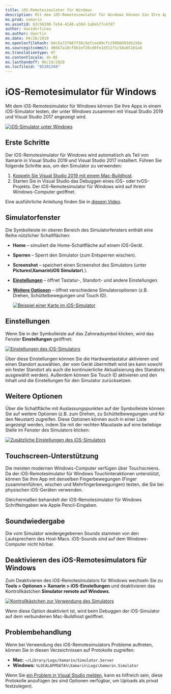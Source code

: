 ```yaml
---
title: iOS-Remotesimulator für Windows
description: Mit dem iOS-Remotesimulator für Windows können Sie Ihre Apps in einem iOS-Simulator testen, der unter Windows zusammen mit Visual Studio 2019 angezeigt wird.
ms.prod: xamarin
ms.assetid: 63c50190-7e54-4140-a30d-1a0e577c47d7
author: davidortinau
ms.author: daortin
ms.date: 04/26/2019
ms.openlocfilehash: 84c5a72f887f38c5efcee09cfc19986093db226e
ms.sourcegitcommit: d86b7a18cf8b1ef28cd0fe1d311f1c58a65101a8
ms.translationtype: HT
ms.contentlocale: de-DE
ms.lasthandoff: 06/19/2020
ms.locfileid: "85101348"
---
```

# <a name="remoted-ios-simulator-for-windows"></a>iOS-Remotesimulator für Windows

Mit dem iOS-Remotesimulator für Windows können Sie Ihre Apps in einem iOS-Simulator testen, der unter Windows zusammen mit Visual Studio 2019 und Visual Studio 2017 angezeigt wird.

[![iOS-Simulator unter Windows](images/hero-sml.png "iOS-Simulator unter Windows")](images/hero.png#lightbox)

## <a name="getting-started"></a>Erste Schritte

Der iOS-Remotesimulator für Windows wird automatisch als Teil von Xamarin in Visual Studio 2019 und Visual Studio 2017 installiert. Führen Sie folgende Schritte aus, um den Simulator zu verwenden:

1. [Koppeln Sie Visual Studio 2019 mit einem Mac-Buildhost](~/ios/get-started/installation/windows/connecting-to-mac/index.md).
2. Starten Sie in Visual Studio das Debuggen eines iOS- oder tvOS-Projekts. Der iOS-Remotesimulator für Windows wird auf Ihrem Windows-Computer geöffnet.

Eine ausführliche Anleitung finden Sie in [diesem Video](deploy.md).

## <a name="simulator-window"></a>Simulatorfenster

Die Symbolleiste im oberen Bereich des Simulatorfensters enthält eine Reihe nützlicher Schaltflächen:

- **Home** – simuliert die Home-Schaltfläche auf einem iOS-Gerät.
- **Sperren** – Sperrt den Simulator (zum Entsperren wischen).
- **Screenshot** – speichert einen Screenshot des Simulators (unter **Pictures\Xamarin\iOS Simulator\\** ).
- [**Einstellungen**](#settings) – öffnet Tastatur-, Standort- und andere Einstellungen.
- [**Weitere Optionen**](#other-options) – öffnet verschiedene Simulatoroptionen (z.B. Drehen, Schüttelbewegungen und Touch ID).

    [![Beispiel einer Karte im iOS-Simulator](images/maps-app-sml.png "Beispiel einer Karte im iOS-Simulator")](images/maps-app.png#lightbox)

## <a name="settings"></a>Einstellungen

Wenn Sie in der Symbolleiste auf das Zahnradsymbol klicken, wird das Fenster **Einstellungen** geöffnet:

[![Einstellungen des iOS-Simulators](images/settings-sml.png "Einstellungen des iOS-Simulators")](images/settings.png#lightbox)

Über diese Einstellungen können Sie die Hardwaretastatur aktivieren und einen Standort auswählen, der vom Gerät übermittelt wird (es kann sowohl ein fester Standort als auch die kontinuierliche Aktualisierung des Standorts ausgewählt werden). Außerdem können Sie Touch ID aktivieren und den Inhalt und die Einstellungen für den Simulator zurücksetzen.

## <a name="other-options"></a>Weitere Optionen

Über die Schaltfläche mit Auslassungspunkten auf der Symbolleiste können Sie auf weitere Optionen (z.B. zum Drehen, zu Schüttelbewegungen und für den Neustart) zugreifen. Diese Optionen können auch in einer Liste angezeigt werden, indem Sie mit der rechten Maustaste auf eine beliebige Stelle im Fenster des Simulators klicken:

[![Zusätzliche Einstellungen des iOS-Simulators](images/more-sml.png "Zusätzliche Einstellungen des iOS-Simulators")](images/more.png#lightbox)

## <a name="touchscreen-support"></a>Touchscreen-Unterstützung

Die meisten modernen Windows-Computer verfügen über Touchscreens. Da der iOS-Remotesimulator für Windows Touchinteraktionen unterstützt, können Sie Ihre App mit denselben Fingerbewegungen (Finger zusammenführen, wischen und Mehrfingerbewegungen) testen, die Sie bei physischen iOS-Geräten verwenden.

Gleichermaßen behandelt der iOS-Remotesimulator für Windows Schrifteingaben wie Apple Pencil-Eingaben.

## <a name="sound-handling"></a>Soundwiedergabe

Die vom Simulator wiedergegebenen Sounds stammen von den Lautsprechern des Host-Macs.
iOS-Sounds sind auf dem Windows-Computer nicht hörbar.

## <a name="disabling-the-remoted-ios-simulator-for-windows"></a>Deaktivieren des iOS-Remotesimulators für Windows

Zum Deaktivieren des iOS-Remotesimulators für Windows wechseln Sie zu **Tools > Optionen > Xamarin > iOS-Einstellungen** und deaktivieren das Kontrollkästchen **Simulator remote auf Windows**.

[![Kontrollkästchen zur Verwendung des Simulators](images/options-sml.png "Kontrollkästchen zur Verwendung des Simulators")](images/options.png#lightbox)

Wenn diese Option deaktiviert ist, wird beim Debuggen der iOS-Simulator auf dem verbundenen Mac-Buildhost geöffnet.

## <a name="troubleshooting"></a>Problembehandlung

Wenn bei Verwendung des iOS-Remotesimulators Probleme auftreten, können Sie in diesen Verzeichnissen auf Protokolle zugreifen:

- **Mac:** `~/Library/Logs/Xamarin/Simulator.Server`
- **Windows:** `%LOCALAPPDATA%\Xamarin\Logs\Xamarin.Simulator`

Wenn Sie [ein Problem in Visual Studio melden](https://docs.microsoft.com/visualstudio/ide/how-to-report-a-problem-with-visual-studio), kann es hilfreich sein, diese Protokolle anzufügen (es sind Optionen verfügbar, um Uploads als privat festzulegen).
